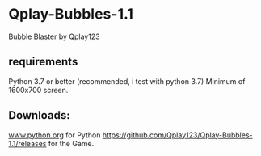 # Qplay-Bubbles-1.1
Bubble Blaster by Qplay123

## requirements
Python 3.7 or better (recommended, i test with python 3.7)
Minimum of 1600x700 screen.

## Downloads:
www.python.org for Python
https://github.com/Qplay123/Qplay-Bubbles-1.1/releases for the Game.
